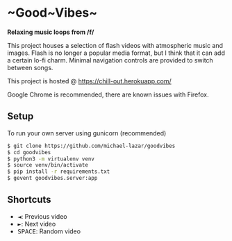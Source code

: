 # ~Good~Vibes~

**Relaxing music loops from /f/**

This project houses a selection of flash videos with atmospheric music and images.
Flash is no longer a popular media format, but I think that it can add a certain lo-fi charm.
Minimal navigation controls are provided to switch between songs.

This project is hosted @ https://chill-out.herokuapp.com/

Google Chrome is recommended, there are known issues with Firefox.

## Setup
To run your own server using gunicorn (recommended)

```bash
$ git clone https://github.com/michael-lazar/goodvibes
$ cd goodvibes
$ python3 -m virtualenv venv
$ source venv/bin/activate
$ pip install -r requirements.txt
$ gevent goodvibes.server:app
```

## Shortcuts
- <kbd>◄</kbd>: Previous video
- <kbd>►</kbd>: Next video
- <kbd>SPACE</kbd>: Random video
